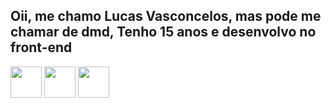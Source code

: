 ## Oii, me chamo Lucas Vasconcelos, mas pode me chamar de dmd, Tenho 15 anos e desenvolvo no front-end
<img src="https://encrypted-tbn0.gstatic.com/images?q=tbn:ANd9GcRuHnJDLOcdm_0b6N6kNj-1OvO9KhKYgqIy0w&s" height="50"  width="50"> <img src="https://cdn.icon-icons.com/icons2/2415/PNG/512/html_plain_wordmark_logo_icon_146476.png" height="50"  width="50"> <img src="https://cdn.icon-icons.com/icons2/2415/PNG/512/css_plain_wordmark_logo_icon_146574.png" height="50"  width="50">

